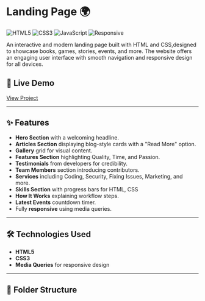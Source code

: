# Landing Page 🌍
![HTML5](https://img.shields.io/badge/HTML5-E34F26?style=for-the-badge&logo=html5&logoColor=white)
![CSS3](https://img.shields.io/badge/CSS3-1572B6?style=for-the-badge&logo=css3&logoColor=white)
![JavaScript](https://img.shields.io/badge/JavaScript-F7DF1E?style=for-the-badge&logo=javascript&logoColor=black)
![Responsive](https://img.shields.io/badge/Responsive-Design-brightgreen?style=for-the-badge)


An interactive and modern  landing page built with HTML and CSS,designed to showcase books, games, stories, events, and more. The website offers an engaging user interface with smooth navigation and responsive design for all devices.

## 🚀 Live Demo
[View Project](https://velvety-zuccutto-8da860.netlify.app/)

---

## ✨ Features
- **Hero Section** with a welcoming headline.
- **Articles Section** displaying blog-style cards with a "Read More" option.
- **Gallery** grid for visual content.
- **Features Section** highlighting Quality, Time, and Passion.
- **Testimonials** from developers for credibility.
- **Team Members** section introducing contributors.
- **Services** including Coding, Security, Fixing Issues, Marketing, and more.
- **Skills Section** with progress bars for HTML, CSS
- **How It Works** explaining workflow steps.
- **Latest Events** countdown timer.
- Fully **responsive** using media queries.

---

## 🛠 Technologies Used
- **HTML5**
- **CSS3**
- **Media Queries** for responsive design

---

## 📂 Folder Structure
